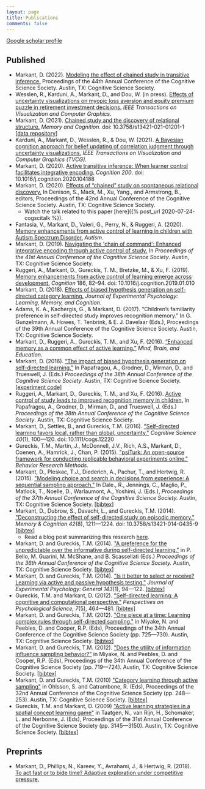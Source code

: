 ```yaml
---
layout: page
title: Publications
comments: false
---
```


[Google scholar profile](https://scholar.google.com/citations?user=lXiXiHAAAAAJ&hl=en)


## Published

- Markant, D. (2022). [Modeling the effect of chained study in transitive inference.](/assets/Markant_CogSci2022.pdf) Proceedings of the 44th Annual Conference of the Cognitive Science Society. Austin, TX: Cognitive Science Society.
- Wesslen, R., Karduni, A., Markant, D., and Dou, W. (in press). [Effects of uncertainty visualizations on myopic loss aversion and equity premium puzzle in retirement investment decisions.](https://arxiv.org/abs/2107.02334) <i>IEEE Transactions on Visualization and Computer Graphics.</i>
- Markant, D. (2021). [Chained study and the discovery of relational structure.](http://link.springer.com/article/10.3758/s13421-021-01201-1) <i>Memory and Cognition.</i> doi: 10.3758/s13421-021-01201-1 [[data repository](https://osf.io/hnp2j/)]
- Karduni, A., Markant, D., Wesslen, R., & Dou, W. (2021). [A Bayesian cognition approach for belief updating of correlation judgment through uncertainty visualizations.](https://arxiv.org/abs/2008.00058) <i>IEEE Transactions on Visualization and Computer Graphics (TVCG).</i>
- Markant, D. (2020). [Active transitive inference: When learner control facilitates integrative encoding.](https://www.sciencedirect.com/science/article/pii/S001002772030007X) <i>Cognition 200</i>. doi: 10.1016/j.cognition.2020.104188
- Markant, D. (2020). [Effects of “chained” study on spontaneous relational discovery.](/assets/Markant_CogSci2020_TIAwareness.pdf) In Denison, S., Mack, M., Xu, Yang., and Armstrong, B., editors, Proceedings of the 42nd Annual Conference of the Cognitive Science Society. Austin, TX: Cognitive Science Society.
  - Watch the talk related to this paper [here]({% post_url 2020-07-24-cogscitalk %}).
- Fantasia, V., Markant, D., Valeri, G., Perry, N., & Ruggeri, A. (2020). [Memory enhancements from active control of learning in children with Autism Spectrum Disorder.](https://journals.sagepub.com/doi/full/10.1177/1362361320931244) <i>Autism.</i>
- Markant, D. (2019). [Navigating the 'chain of command': Enhanced integrative encoding through active control of study.](/assets/Markant_CogSci2019_ATI.pdf) In <i>Proceedings of the 41st Annual Conference of the Cognitive Science Society</i>. Austin, TX: Cognitive Science Society.
- Ruggeri, A., Markant, D., Gureckis, T. M., Bretzke, M., & Xu, F. (2019). [Memory enhancements from active control of
learning emerge across development.](https://doi.org/10.1016/j.cognition.2019.01.010) *Cognition* 186, 82–94. doi: 10.1016/j.cognition.2019.01.010
- Markant, D. (2018). [Effects of biased hypothesis generation on self-directed category learning.](https://doi.org/10.1037/xlm0000671) *Journal of Experimental Psychology: Learning, Memory, and Cognition.*
- Adams, K. A., Kachergis, G., & Markant, D. (2017). “Children’s familiarity preference in self-directed study improves recognition memory.” In G. Gunzelmann, A. Howes, T. Tenbrink, & E. J. Davelaar (Eds.), Proceedings of the 39th Annual Conference of the Cognitive Science Society. Austin, TX: Cognitive Science Society.
- Markant, D., Ruggeri, A., Gureckis, T. M., and Xu, F. (2016). [“Enhanced memory as a common effect of active learning.”](/assets/MarkantEtAl_MBE2016.pdf) <i>Mind, Brain, and Education.</i>
- Markant, D. (2016). [“The impact of biased hypothesis generation on self-directed learning.”](/assets/Markant_CogSci2016.pdf) In Papafragou, A., Grodner, D., Mirman, D., and Trueswell, J. (Eds.) <i>Proceedings of the 38th Annual Conference of the Cognitive Science Society</i>. Austin, TX: Cognitive Science Society. [[experiment code]](https://github.com/dmarkant/exp_biasedHypothesisGeneration)
- Ruggeri, A., Markant, D., Gureckis, T. M., and Xu, F. (2016). [Active control of study leads to improved recognition memory in children.](/assets/RuggeriEtAl_CogSci2016.pdf) In Papafragou, A., Grodner, D., Mirman, D., and Trueswell, J. (Eds.) <i>Proceedings of the 38th Annual Conference of the Cognitive Science Society</i>. Austin, TX: Cognitive Science Society.
- Markant, D., Settles, B., and Gureckis, T.M. (2016). <a href="http://dx.doi.org/10.1111/cogs.12220">"Self-directed learning favors local, rather than global, uncertainty."</a> <i>Cognitive Science 40</i>(1), 100—120. doi: 10.1111/cogs.12220
- Gureckis, T.M., Martin, J., McDonnell, J.V., Rich, A.S., Markant, D., Coenen, A., Hamrick, J., Chan, P. (2015).
<a href="/assets/psiTurkBRM2015.pdf">"psiTurk: An open-source framework for conducting replicable behavioral experiments online."</a>
<i>Behavior Research Methods</i>.
- Markant, D., Pleskac, T.J., Diederich, A., Pachur, T., and Hertwig, R. (2015).
<a href="/assets/Markant_CogSci2015.pdf">"Modeling choice and search in decisions from experience: A sequential sampling approach."</a>
In Dale., R., Jennings, C., Maglio, P., Matlock, T., Noelle, D., Warlaumont, A., Yoshimi, J. (Eds.), <i>Proceedings of the 37th Annual Conference of the Cognitive Science Society.</i> Austin, TX: Cognitive Science Society.
<a href="/assets/markant2015chase.bib">[bibtex]</a>
- Markant, D., Dubrow, S., Davachi, L., and Gureckis, T.M. (2014). <a href="http://link.springer.com/article/10.3758/s13421-014-0435-9">"Deconstructing the effect of self-directed study on episodic memory."</a> <i>Memory & Cognition 42</i>(8), 1211&mdash;1224. doi: 10.3758/s13421-014-0435-9
<a href="../doc/markant2014deconstructing.bib">[bibtex]</a>
  - Read a blog post summarizing this research [here](http://www.psychonomic.org/featured-content-detail/why-is-selfdirected-study-more-effective-than-foll).
- Markant, D. and Gureckis, T.M. (2014). <a href="/assets/MarkantGureckis_CogSci2014.pdf">"A preference for the unpredictable over the informative during self-directed learning."</a> in P. Bello, M. Guarini, M. McShane, and B. Scassellati (Eds.) <i>Proceedings of the 36th Annual Conference of the Cognitive Science Society.</i> Austin, TX: Cognitive Science Society.
<a href="/assets/markant2014unpredict.bib">[bibtex]</a>
- Markant, D. and Gureckis, T.M. (2014). <a href="http://dx.doi.org/10.1037/a0032108">"Is it better to select or receive? Learning via active and passive hypothesis testing."</a> <i>Journal of Experimental Psychology: General 143</i>(1), 94&mdash;122.
<a href="/assets/markant2014select.bib">[bibtex]</a>
- Gureckis, T.M. and Markant, D. (2012). <a href="http://gureckislab.org/papers/GureckisMarkantPPS2012.pdf">"Self-directed learning: A cognitive and computational perspective."</a> <i>Perspectives on Psychological Science, 7</i>(5), 464&mdash;481.
<a href="/assets/gureckis2012pps.bib">[bibtex]</a>                
- Markant, D. and Gureckis, T.M. (2012). <a href="http://gureckislab.org/papers/MarkantGureckis.CogSci2012.ternary.pdf">"One piece at a time: Learning complex rules through self-directed sampling."</a> in Miyake, N. and Peebles, D. and Cooper, R.P. (Eds), Proceedings of the 34th Annual Conference of the Cognitive Science Society (pp. 725&mdash;730). Austin, TX: Cognitive Science Society.
<a href="/assets/markant2012one.bib">[bibtex]</a>                
- Markant, D. and Gureckis, T.M. (2012). <a href="http://gureckislab.org/papers/MarkantGureckis.CogSci2012.battleship.pdf">"Does the utility of information influence sampling behavior?"</a> in Miyake, N. and Peebles, D. and Cooper, R.P. (Eds), Proceedings of the 34th Annual Conference of the Cognitive Science Society (pp. 719&mdash;724). Austin, TX: Cognitive Science Society.
<a href="/assets/markant2012utility.bib">[bibtex]</a>                                
- Markant, D. and Gureckis, T.M. (2010) <a href="http://gureckislab.org/papers/MarkantGureckisCogSci2010.pdf">"Category learning through active sampling"</a> in Ohlsson, S. and Catrambone, R. (Eds), Proceedings of the 32nd Annual Conference of the Cognitive Science Society (pp. 248&mdash;253). Austin, TX: Cognitive Science Society.
<a href="/assets/markant2010category.bib">[bibtex]</a>
- Gureckis, T.M. and Markant, D. (2009) <a href="http://smash.psych.nyu.edu/papers/GureckisMarkantCogSci2009.pdf">"Active learning strategies in a spatial concept learning game"</a> in Taatgen, N., van Rijn, H., Schomaker, L. and Nerbonne, J. (Eds), Proceedings of the 31st Annual Conference of the Cognitive Science Society (pp. 3145&mdash;3150). Austin, TX: Cognitive Science Society.
<a href="/assets/gureckis2009battleship.bib">[bibtex]</a>                                    


## Preprints
- Markant, D., Phillips, N., Kareev, Y., Avrahami, J., & Hertwig, R. (2018). [To act fast or to bide time? Adaptive exploration under competitive pressure.](https://doi.org/10.31234/osf.io/3jwtq)
